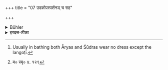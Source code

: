 +++
title = "07 उदकोपस्पर्शनञ् च सह"

+++

<details><summary>Bühler</summary>

7. And they shall bathe, keeping their clothes on. [^3] 


[^3]:  Usually in bathing both Āryas and Śūdras wear no dress except the langoṭī.
</details>

<details><summary>हरदत्त-टीका</summary>

## सूत्रम्
उदकोपस्पर्शनं च सह वाससा ॥ ७ ॥  
### टिप्पनी
सहैव वाससा स्नानं कुर्युः। आर्याणां तु परिहितं वासो निधाय कौ पीनाच्छादनमात्रेणाऽपि स्नानं भवति । शुद्राणामपि पाकादन्यत्र । तथा च मनुः —  
[^१] न वासोभिस्सहाऽजस्रं नाऽविज्ञाते जलाशये।' इति ॥ ७॥  

[^१]: म० स्मृ० ४. १२९
</details>
